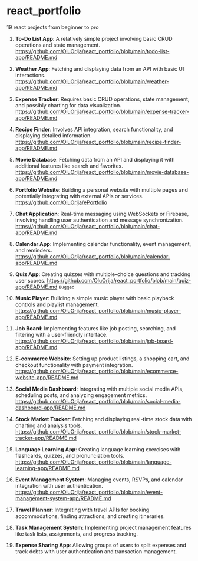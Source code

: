 # react_portfolio
 19 react projects from beginner to pro

1. **To-Do List App**: A relatively simple project involving basic CRUD operations and state management.
    https://github.com/OluOrija/react_portfolio/blob/main/todo-list-app/README.md

2. **Weather App**: Fetching and displaying data from an API with basic UI interactions.
    https://github.com/OluOrija/react_portfolio/blob/main/weather-app/README.md

3. **Expense Tracker**: Requires basic CRUD operations, state management, and possibly charting for data visualization.
    https://github.com/OluOrija/react_portfolio/blob/main/expense-tracker-app/README.md

4. **Recipe Finder**: Involves API integration, search functionality, and displaying detailed information.
    https://github.com/OluOrija/react_portfolio/blob/main/recipe-finder-app/README.md

5. **Movie Database**: Fetching data from an API and displaying it with additional features like search and favorites.
    https://github.com/OluOrija/react_portfolio/blob/main/movie-database-app/README.md

6. **Portfolio Website**: Building a personal website with multiple pages and potentially integrating with external APIs or services.
    https://github.com/OluOrija/ePortfolio

7. **Chat Application**: Real-time messaging using WebSockets or Firebase, involving handling user authentication and message synchronization.
    https://github.com/OluOrija/react_portfolio/blob/main/chat-app/README.md

8. **Calendar App**: Implementing calendar functionality, event management, and reminders.
    https://github.com/OluOrija/react_portfolio/blob/main/calendar-app/README.md

9. **Quiz App**: Creating quizzes with multiple-choice questions and tracking user scores.
    https://github.com/OluOrija/react_portfolio/blob/main/quiz-app/README.md
    ```Bugged```

10. **Music Player**: Building a simple music player with basic playback controls and playlist management.
    https://github.com/OluOrija/react_portfolio/blob/main/music-player-app/README.md

11. **Job Board**: Implementing features like job posting, searching, and filtering with a user-friendly interface.
    https://github.com/OluOrija/react_portfolio/blob/main/job-board-app/README.md

12. **E-commerce Website**: Setting up product listings, a shopping cart, and checkout functionality with payment integration.
    https://github.com/OluOrija/react_portfolio/blob/main/ecommerce-website-app/README.md

13. **Social Media Dashboard**: Integrating with multiple social media APIs, scheduling posts, and analyzing engagement metrics.
    https://github.com/OluOrija/react_portfolio/blob/main/social-media-dashboard-app/README.md

14. **Stock Market Tracker**: Fetching and displaying real-time stock data with charting and analysis tools.
    https://github.com/OluOrija/react_portfolio/blob/main/stock-market-tracker-app/README.md

15. **Language Learning App**: Creating language learning exercises with flashcards, quizzes, and pronunciation tools.
    https://github.com/OluOrija/react_portfolio/blob/main/language-learning-app/README.md

16. **Event Management System**: Managing events, RSVPs, and calendar integration with user authentication.
    https://github.com/OluOrija/react_portfolio/blob/main/event-management-system-app/README.md

17. **Travel Planner**: Integrating with travel APIs for booking accommodations, finding attractions, and creating itineraries.

18. **Task Management System**: Implementing project management features like task lists, assignments, and progress tracking.

19. **Expense Sharing App**: Allowing groups of users to split expenses and track debts with user authentication and transaction management.